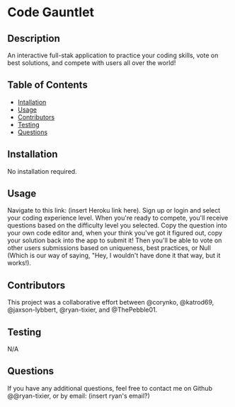 # Code Gauntlet

## Description

An interactive full-stak application to practice your coding skills, vote on best solutions, and compete with users all over the world!

## Table of Contents

- [Intallation](#installation)
- [Usage](#usage)
- [Contributors](#contributors)
- [Testing](#testing)
- [Questions](#questions)

## Installation

No installation required.

## Usage

Navigate to this link: (insert Heroku link here). Sign up or login and select your coding experience level. When you're ready to compete, you'll receive questions based on the difficulty level you selected. Copy the question into your own code editor and, when your think you've got it figured out, copy your solution back into the app to submit it! Then you'll be able to vote on other users submissions based on uniqueness, best practices, or Null (Which is our way of saying, "Hey, I wouldn't have done it that way, but it works!).

## Contributors

This project was a collaborative effort between @corynko, @katrod69, @jaxson-lybbert, @ryan-tixier, and @ThePebble01.

## Testing

N/A

## Questions

If you have any additional questions, feel free to contact me on Github @@ryan-tixier, or by email: (insert ryan's email?)
